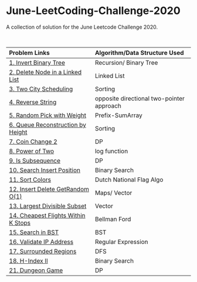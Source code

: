 # June-LeetCoding-Challenge-2020

A collection of solution for the June Leetcode Challenge 2020.

<br />


| Problem Links | Algorithm/Data Structure Used |
| :--- | :--- |
| [1. Invert Binary Tree](https://leetcode.com/problems/invert-binary-tree/) | Recursion/ Binary Tree |
| [2. Delete Node in a Linked List](https://leetcode.com/problems/delete-node-in-a-linked-list/) | Linked List
| [3. Two City Scheduling](https://leetcode.com/problems/two-city-scheduling/) | Sorting |
| [4. Reverse String](https://leetcode.com/problems/reverse-string/) | opposite directional two-pointer approach |
| [5. Random Pick with Weight](https://leetcode.com/problems/random-pick-with-weight/) | Prefix-SumArray |
| [6. Queue Reconstruction by Height](https://leetcode.com/problems/queue-reconstruction-by-height/) | Sorting |
| [7. Coin Change 2](https://leetcode.com/problems/coin-change-2/) | DP |
| [8. Power of Two](https://leetcode.com/problems/power-of-two/) | log function |
| [9. Is Subsequence](https://leetcode.com/problems/is-subsequence/) | DP |
| [10. Search Insert Position](https://leetcode.com/problems/search-insert-position/) | Binary Search |
| [11. Sort Colors](https://leetcode.com/problems/sort-colors/) | Dutch National Flag Algo |
| [12. Insert Delete GetRandom O(1)](https://leetcode.com/problems/insert-delete-getrandom-o1/) | Maps/ Vector |
| [13. Largest Divisible Subset](https://leetcode.com/problems/largest-divisible-subset/) | Vector |
| [14. Cheapest Flights Within K Stops](https://leetcode.com/problems/cheapest-flights-within-k-stops/) | Bellman Ford |
| [15. Search in BST](https://leetcode.com/problems/search-in-a-binary-search-tree/) | BST |
| [16. Validate IP Address](https://leetcode.com/problems/validate-ip-address/) | Regular Expression|
| [17. Surrounded Regions](https://leetcode.com/problems/surrounded-regions/) | DFS |
| [18. H-Index II](https://leetcode.com/problems/h-index-ii/) | Binary Search|
| [21. Dungeon Game](https://leetcode.com/problems/dungeon-game/) | DP
















